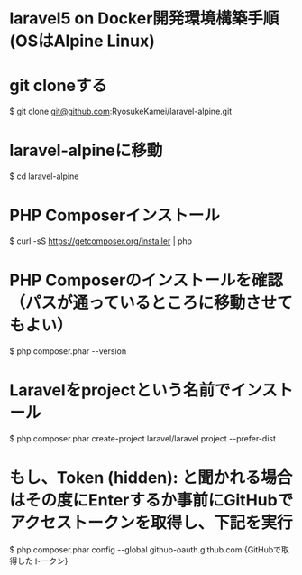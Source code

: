 # laravel5 on Docker開発環境構築手順(OSはAlpine Linux)
# git cloneする
$ git clone git@github.com:RyosukeKamei/laravel-alpine.git
# laravel-alpineに移動
$ cd laravel-alpine
# PHP Composerインストール
$ curl -sS https://getcomposer.org/installer | php
# PHP Composerのインストールを確認（パスが通っているところに移動させてもよい）
$ php composer.phar --version
# Laravelをprojectという名前でインストール
$ php composer.phar create-project laravel/laravel project --prefer-dist
# もし、Token (hidden): と聞かれる場合はその度にEnterするか事前にGitHubでアクセストークンを取得し、下記を実行
$ php composer.phar config --global github-oauth.github.com {GitHubで取得したトークン}
